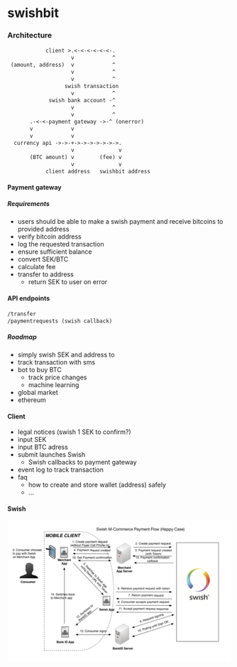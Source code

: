 # swishbit
### Architecture
```
            client >.<-<-<-<-<-<-.
                    v            ^
 (amount, address)  v            ^
                    v            ^
                    v            ^
                  swish transaction
                    v            ^
             swish bank account -^
                    v            ^
                    v            ^
       .-<-<-payment gateway ->-^ (onerror)
       v            v
       v            v
  currency api ->->-+->->->->->->->.
                    v              v
       (BTC amount) v        (fee) v
                    v              v
            client address   swishbit address
```

#### Payment gateway
##### Requirements
- users should be able to make a swish payment and receive bitcoins to provided address
- verify bitcoin address
- log the requested transaction
- ensure sufficient balance
- convert SEK/BTC
- calculate fee
- transfer to address
  - return SEK to user on error

#### API endpoints
```
/transfer
/paymentrequests (swish callback)
```

##### Roadmap
- simply swish SEK and address to <number>
- track transaction with sms
- bot to buy BTC
  - track price changes
  - machine learning
- global market
- ethereum

#### Client
- legal notices (swish 1 SEK to confirm?)
- input SEK
- input BTC adress
- submit launches Swish
  - Swish callbacks to payment gateway
- event log to track transaction
- faq
  - how to create and store wallet (address) safely
  - ...


#### Swish
![Swish API](docs/swish.png "Swish API")
